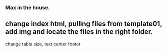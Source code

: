 ### Max in the house.

## change index html, pulling files from template01, add img and locate the files in the right folder.


change table size, text center footer